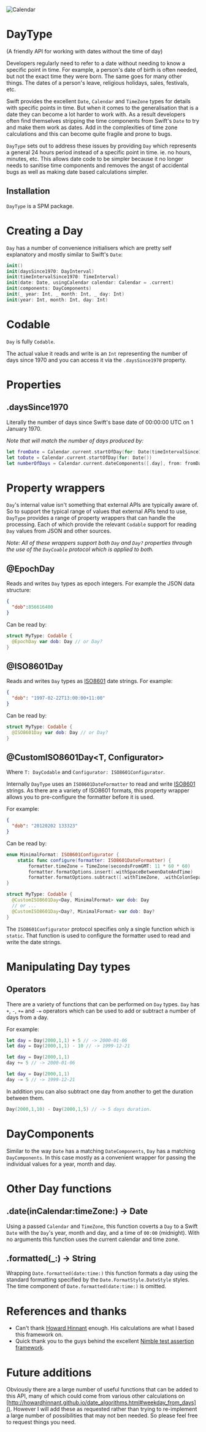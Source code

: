 ![Calendar](media/Calendar.png)
# DayType

(A friendly API for working with dates without the time of day)

Developers regularly need to refer to a date without needing to know a specific point in time. For example, a person's date of birth is often needed, but not the exact time they were born. The same goes for many other things. The dates of a person's leave, religious holidays, sales, festivals, etc.

Swift provides the excellent `Date`, `Calendar` and `TimeZone` types for details with specific points in time. But when it comes to the generalisation that is a date they can become a lot harder to work with. As a result developers often find themselves stripping the time components from Swift's `Date` to try and make them work as dates. Add in the complexities of time zone calculations and this can become quite fragile and prone to bugs. 

`DayType` sets out to address these issues by providing `Day` which represents a general 24 hours period instead of a specific point in time. ie. no hours, minutes, etc. This allows date code to be simpler because it no longer needs to sanitise time components and removes the angst of accidental bugs as well as making date based calculations simpler.

## Installation

`DayType` is a SPM package.

# Creating a Day

`Day` has a number of convenience initialisers which are pretty self explanatory and mostly similar to Swift's `Date`:

```swift
init()
init(daysSince1970: DayInterval)
init(timeIntervalSince1970: TimeInterval)
init(date: Date, usingCalendar calendar: Calendar = .current)
init(components: DayComponents)
init(_ year: Int, _ month: Int, _ day: Int)
init(year: Int, month: Int, day: Int) 
```

# Codable

`Day` is fully `Codable`. 

The actual value it reads and write is an `Int` representing the number of days since 1970 and you can access it via the `.daysSince1970` property. 

# Properties

## .daysSince1970

Literally the number of days since Swift's base date of 00:00:00 UTC on 1 January 1970. 

_Note that will match the number of days produced by:_

```swift
let fromDate = Calendar.current.startOfDay(for: Date(timeIntervalSince1970: 0))
let toDate = Calendar.current.startOfDay(for: Date())
let numberOfDays = Calendar.current.dateComponents([.day], from: fromDate, to: toDate).day!
```

# Property wrappers 

`Day`'s internal value isn't something that external APIs are typically aware of. So to support the typical range of values that external APIs tend to use, `DayType` provides a range of property wrappers that can handle the processing. Each of which provide the relevant `Codable` support for reading `Day` values from JSON and other sources. 

_Note: All of these wrappers support both `Day` and `Day?` properties through the use of the `DayCoable` protocol which is applied to both._

## @EpochDay

Reads and writes `Day` types as epoch integers. For example the JSON data structure:

```json
{
  "dob":856616400
}
```

Can be read by:

```swift
struct MyType: Codable {
  @EpochDay var dob: Day // or Day?
}
```

## @ISO8601Day

Reads and writes `Day` types as [ISO8601](https://en.wikipedia.org/wiki/ISO_8601) date strings. For example:

```json
{
  "dob": "1997-02-22T13:00:00+11:00"
}
```

Can be read by:

```swift
struct MyType: Codable {
  @ISO8601Day var dob: Day // or Day?
}
```

## @CustomISO8601Day<T, Configurator>

Where `T: DayCodable` and `Configurator: ISO8601Configurator`. 

Internally `DayType` uses an `ISO8601DateFormatter` to read and write [ISO8601](https://en.wikipedia.org/wiki/ISO_8601) strings. As there are a variety of ISO8601 formats, this property wrapper allows you to pre-configure the formatter before it is used.

For example:

```json
{
  "dob": "20120202 133323"
}
```

Can be read by:

```swift
enum MinimalFormat: ISO8601Configurator {
    static func configure(formatter: ISO8601DateFormatter) {
        formatter.timeZone = TimeZone(secondsFromGMT: 11 * 60 * 60)
        formatter.formatOptions.insert(.withSpaceBetweenDateAndTime)
        formatter.formatOptions.subtract([.withTimeZone, .withColonSeparatorInTime, .withDashSeparatorInDate])    }
}

struct MyType: Codable {
  @CustomISO8601Day<Day, MinimalFormat> var dob: Day
  // or ...
  @CustomISO8601Day<Day?, MinimalFormat> var dob: Day?
}
```

The `ISO8601Configurator` protocol specifies only a single function which is  `static`. That function is used to configure the formatter used to read and write the date strings. 

# Manipulating Day types

## Operators

There are a variety of functions that can be performed on `Day` types. `Day` has `+`, `-`, `+=` and `-=` operators which can be used to add or subtract a number of days from a day.

For example:

```swift
let day = Day(2000,1,1) + 5 // -> 2000-01-06 
let day = Day(2000,1,1) - 10 // -> 1999-12-21 

let day = Day(2000,1,1)
day += 5 // -> 2000-01-06 

let day = Day(2000,1,1)
day -= 5 // -> 1999-12-21
```

In addition you can also subtract one day from another to get the duration between them.

```swift
Day(2000,1,10) - Day(2000,1,5) // -> 5 days duration. 
```

# DayComponents

Similar to the way `Date` has a matching `DateComponents`, `Day` has a matching `DayComponents`. In this case mostly as a convenient wrapper for passing the individual values for a year, month and day. 

# Other Day functions

## .date(inCalendar:timeZone:) -> Date

Using a passed `Calendar` and `TimeZone`, this function coverts a `Day` to a Swift `Date` with the `Day`'s year, month and day, and a time of `00:00` (midnight). With no arguments this function uses the current calendar and time zone.


## .formatted(_:) -> String

Wrapping `Date.formatted(date:time:)` this function formats a day using the standard formatting specified by the `Date.FormatStyle.DateStyle` styles. The time component of `Date.formatted(date:time:)` is omitted.

# References and thanks

* Can't thank [Howard Hinnant](http://howardhinnant.github.io) enough. His calculations are what I based this framework on.
* Quick thank you to the guys behind the excellent [Nimble test assertion framework](https://github.com/Quick/Nimble).

# Future additions

Obviously there are a large number of useful functions that can be added to this API, many of which could come from various other calculations on [http://howardhinnant.github.io/date_algorithms.html#weekday_from_days](). However I will add these as requested rather than trying to re-implement a large number of possibilities that may not ben needed. So please feel free to request things you need.